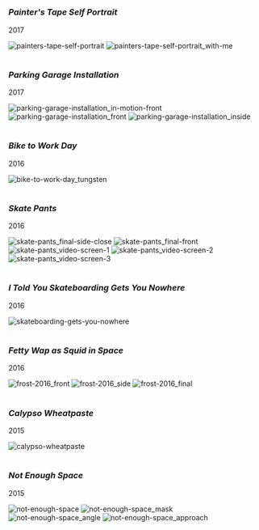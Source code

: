 #
### *Painter's Tape Self Portrait*
2017

![painters-tape-self-portrait](https://github.com/mog96/portfolio/blob/master/Photos/painters-tape-self-portrait.jpg)
![painters-tape-self-portrait_with-me](https://github.com/mog96/portfolio/blob/master/Photos/painters-tape-self-portrait_with-me.JPG)

#
### *Parking Garage Installation*
2017

![parking-garage-installation_in-motion-front](https://github.com/mog96/portfolio/blob/master/Photos/parking-garage-installation_in-motion-front.JPG)
![parking-garage-installation_front](https://github.com/mog96/portfolio/blob/master/Photos/parking-garage-installation_front.jpg)
![parking-garage-installation_inside](https://github.com/mog96/portfolio/blob/master/Photos/parking-garage-installation_inside.jpg)

#
### *Bike to Work Day*
2016

![bike-to-work-day_tungsten](https://github.com/mog96/portfolio/blob/master/Photos/bike-to-work-day_tungsten.JPG)

#
### *Skate Pants*
2016

![skate-pants_final-side-close](https://github.com/mog96/portfolio/blob/master/Photos/skate-pants_final-side-close.jpg)
![skate-pants_final-front](https://github.com/mog96/portfolio/blob/master/Photos/skate-pants_final-front.jpg)
![skate-pants_video-screen-1](https://github.com/mog96/portfolio/blob/master/Photos/skate-pants_video-screen-1.jpg)
![skate-pants_video-screen-2](https://github.com/mog96/portfolio/blob/master/Photos/skate-pants_video-screen-2.jpg)
![skate-pants_video-screen-3](https://github.com/mog96/portfolio/blob/master/Photos/skate-pants_video-screen-3.jpg)

#
### *I Told You Skateboarding Gets You Nowhere*
2016

![skateboarding-gets-you-nowhere](https://github.com/mog96/portfolio/blob/master/Photos/skateboarding-gets-you-nowhere.JPG)

#
### *Fetty Wap as Squid in Space*
2016

![frost-2016_front](https://github.com/mog96/portfolio/blob/master/Photos/frost-2016_front.jpg)
![frost-2016_side](https://github.com/mog96/portfolio/blob/master/Photos/frost-2016_side.jpg)
![frost-2016_final](https://github.com/mog96/portfolio/blob/master/Photos/frost-2016_final.jpg)

#
### *Calypso Wheatpaste*
2015

![calypso-wheatpaste](https://github.com/mog96/portfolio/blob/master/Photos/calypso-wheatpaste.jpg)

#
### *Not Enough Space*
2015

![not-enough-space](https://github.com/mog96/portfolio/blob/master/Photos/not-enough-space.JPG)
![not-enough-space_mask](https://github.com/mog96/portfolio/blob/master/Photos/not-enough-space_mask.JPG)
![not-enough-space_angle](https://github.com/mog96/portfolio/blob/master/Photos/not-enough-space_angle.JPG)
![not-enough-space_approach](https://github.com/mog96/portfolio/blob/master/Photos/not-enough-space_approach.JPG)